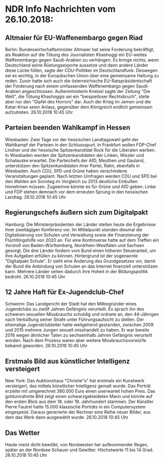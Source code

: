 # NDR Info Nachrichten vom 26.10.2018:


## Altmaier für EU-Waffenembargo gegen Riad
Berlin: Bundeswirtschaftsminister Altmaier hat seine Forderung bekräftigt, als Reaktion auf die Tötung des Journalisten Khashoggi ein EU-weites Waffenembargo gegen Saudi-Arabien zu verhängen. Es bringe nichts, wenn Deutschland seine Rüstungsexporte aussetze und dann andere Länder diese Lücke füllen, sagte der CDU-Politiker im Deutschlandfunk. Deswegen sei es wichtig, in der Europäischen Union über eine gemeinsame Haltung zu reden. Zuvor hatte sich auch die österreichische EU-Ratspräsidentschaft der Forderung nach einem umfassenden Waffenembargo gegen Saudi-Arabien angeschlossen. Außenministerin Kneissl sagte der Zeitung "Die Welt", die Tötung Khashoggis sei ein "beispielloser Rechtsbruch", stelle aber nur den "Gipfel des Horrors" dar. Auch der Krieg im Jemen und die Katar-Krise seien Anlass, gegenüber dem Königreich endlich gemeinsam aufzutreten. 26.10.2018 10:45 Uhr 

## Parteien beenden Wahlkampf in Hessen
Wiesbaden: Zwei Tage vor der hessischen Landtagswahl geht der Wahlkampf der Parteien in den Schlussspurt. In Frankfurt wollen FDP-Chef Lindner und der hessische Spitzenkandidat Rock für die Liberalen werben. In Wiesbaden werden die Spitzenkandidaten der Linken, Wissler und Schalauske erwartet. Die Parteichefs der AfD, Meuthen und Gauland, unterstützen den Spitzenkandidaten ihrer Partei, Rahn, ebenfalls in Wiesbaden. Auch CDU, SPD und Grüne haben verschiedene Veranstaltungen geplant. Nach letzten Umfragen werden CDU und SPD bei den Wahlen am Sonntag im Vergleich zu 2013 deutliche Einbußen hinnehmen müssen. Zugewinne könnte es für Grüne und AfD geben. Linke und FDP stehen demnach vor dem erneuten Sprung in den hessischen Landtag. 26.10.2018 10:45 Uhr 

## Regierungschefs äußern sich zum Digitalpakt
Hamburg: Die Ministerpräsidenten der Länder stellen heute die Ergebnisse ihrer zweitägigen Konferenz vor. Im Mittelpunkt standen diesmal die Digitalisierung von Schulen und Verwaltung sowie die Finanzierung der Flüchtlingshilfe von 2020 an. Für eine Kontroverse hatte auf dem Treffen ein Vorstoß von Baden-Württemberg, Nordrhein-Westfalen und Sachsen gesorgt. Die drei Länder fordern vom Bund einen höheren Steueranteil, um ihre Aufgaben erfüllen zu können. Hintergrund ist der sogenannte "Digitalpakt Schule". Er sieht eine Änderung des Grundgesetzes vor, damit der Bund die Anbindung von Schulen an das Internet finanziell unterstützen kann. Mehrere Länder sehen dadurch ihre Hoheit in der Bildungspolitik bedroht. 26.10.2018 10:45 Uhr 

## 12 Jahre Haft für Ex-Jugendclub-Chef
Schwerin: Das Landgericht der Stadt hat den Mitbegründer eines Jugendclubs zu zwölf Jahren Gefängnis verurteilt. Es sprach ihn des schweren sexuellen Missbrauchs schuldig und ordnete an, den 44-Jährigen nach Verbüßung seiner Strafe unter Führungsaufsicht zu stellen. Der ehemalige Jugendclubleiter hatte weitgehend gestanden, zwischen 2009 und 2015 mehrere Jungen sexuell misshandelt zu haben. Er war bereits 2016 wegen ähnlicher Taten zu sechseinhalb Jahren Gefängnis verurteilt worden. Nach dem Prozess waren aber weitere Missbrauchsvorwürfe bekannt geworden. 26.10.2018 10:45 Uhr 

## Erstmals Bild aus künstlicher Intelligenz versteigert
New York: Das Auktionshaus "Christie"s" hat erstmals ein Kunstwerk versteigert, das mittels künstlicher Intelligenz gemalt wurde. Das Porträt erzielte mit umgerechnet 380.000 Euro einen unerwartet hohen Preis. Das goldumrahmte Bild zeigt einen schwarzgekleideten Mann und könnte auf den ersten Blick aus dem 18. oder 19. Jahrhundert stammen. Der Künstler Pierre Fautrel hatte 15.000 klassische Porträts in ein Computersystem eingespeist. Daraus generierte der Rechner eine Reihe neuer Bilder, aus dem das Werk dann ausgewählt wurde. 26.10.2018 10:45 Uhr 

## Das Wetter
Heute meist dicht bewölkt, von Nordwesten her aufkommender Regen, später an der Nordsee Schauer und Gewitter. Höchstwerte 11 bis 14 Grad. 26.10.2018 10:45 Uhr 
